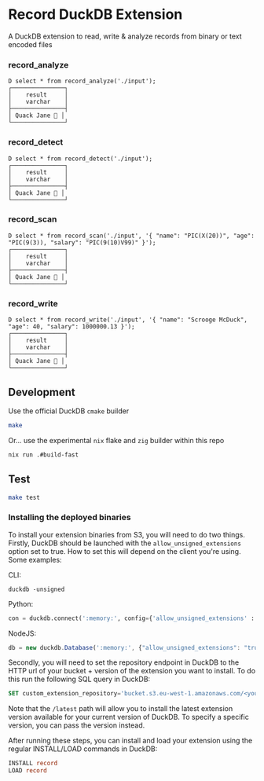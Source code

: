# Record DuckDB Extension

A DuckDB extension to read, write & analyze records from binary or text encoded files

### record_analyze

```duckdb
D select * from record_analyze('./input');
┌───────────────┐
│    result     │
│    varchar    │
├───────────────┤
│ Quack Jane 🐥 │
└───────────────┘
```

### record_detect

```duckdb
D select * from record_detect('./input');
┌───────────────┐
│    result     │
│    varchar    │
├───────────────┤
│ Quack Jane 🐥 │
└───────────────┘
```

### record_scan

```duckdb
D select * from record_scan('./input', '{ "name": "PIC(X(20))", "age": "PIC(9(3)), "salary": "PIC(9(10)V99)" }');
┌───────────────┐
│    result     │
│    varchar    │
├───────────────┤
│ Quack Jane 🐥 │
└───────────────┘
```

### record_write

```duckdb
D select * from record_write('./input', '{ "name": "Scrooge McDuck", "age": 40, "salary": 1000000.13 }');
┌───────────────┐
│    result     │
│    varchar    │
├───────────────┤
│ Quack Jane 🐥 │
└───────────────┘
```

## Development

Use the official DuckDB `cmake` builder

```sh
make
```

Or... use the experimental `nix` flake and `zig` builder within this repo

```sh
nix run .#build-fast
```

## Test

```sh
make test
```

### Installing the deployed binaries

To install your extension binaries from S3, you will need to do two things. Firstly, DuckDB should be launched with the
`allow_unsigned_extensions` option set to true. How to set this will depend on the client you're using. Some examples:

CLI:
```shell
duckdb -unsigned
```

Python:
```python
con = duckdb.connect(':memory:', config={'allow_unsigned_extensions' : 'true'})
```

NodeJS:
```js
db = new duckdb.Database(':memory:', {"allow_unsigned_extensions": "true"});
```

Secondly, you will need to set the repository endpoint in DuckDB to the HTTP url of your bucket + version of the extension
you want to install. To do this run the following SQL query in DuckDB:
```sql
SET custom_extension_repository='bucket.s3.eu-west-1.amazonaws.com/<your_extension_name>/latest';
```
Note that the `/latest` path will allow you to install the latest extension version available for your current version of
DuckDB. To specify a specific version, you can pass the version instead.

After running these steps, you can install and load your extension using the regular INSTALL/LOAD commands in DuckDB:
```sql
INSTALL record
LOAD record
```
